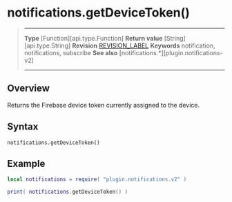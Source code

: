 # notifications.getDeviceToken()

> --------------------- ------------------------------------------------------------------------------------------
> __Type__				[Function][api.type.Function]
> __Return value__		[String][api.type.String]
> __Revision__			[REVISION_LABEL](REVISION_URL)
> __Keywords__			notification, notifications, subscribe
> __See also__			[notifications.*][plugin.notifications-v2]
> --------------------- ------------------------------------------------------------------------------------------


## Overview

Returns the Firebase device token currently assigned to the device.


## Syntax

	notifications.getDeviceToken()


## Example

``````lua
local notifications = require( "plugin.notifications.v2" )

print( notifications.getDeviceToken() )
``````
